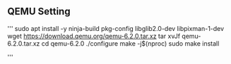 ## QEMU Setting

'''
  sudo apt install -y ninja-build pkg-config libglib2.0-dev libpixman-1-dev
  wget https://download.qemu.org/qemu-6.2.0.tar.xz
  tar xvJf qemu-6.2.0.tar.xz
  cd qemu-6.2.0
  ./configure
  make -j$(nproc)
  sudo make install

'''
